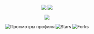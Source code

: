 <p align="center">
  <img src="https://github-readme-stats.vercel.app/api?username=MaybePritz&show_icons=true&hide_title=true&hide_border=true&theme=transparent&card_width=400" />
  <img src="https://github-readme-stats.vercel.app/api/top-langs/?username=MaybePritz&layout=compact&hide_border=true&theme=transparent&card_width=300" />
</p>

<p align="center">
  <img src="https://streak-stats.demolab.com?user=MaybePritz&theme=transparent&hide_border=true" />
</p>

<p align="center">
  <img src="https://komarev.com/ghpvc/?username=MaybePritz&label=Просмотры&color=blueviolet&style=flat-square" alt="Просмотры профиля" />
  <img src="https://komarev.com/ghpvc/?username=MaybePritz&label=Stars&color=yellow&style=flat-square" alt="Stars" />
  <img src="https://komarev.com/ghpvc/?username=MaybePritz&label=Forks&color=green&style=flat-square" alt="Forks" />
</p>

